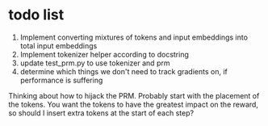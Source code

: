 # todo list
1. Implement converting mixtures of tokens and input embeddings into total input embeddings
2. Implement tokenizer helper according to docstring
3. update test_prm.py to use tokenizer and prm
4. determine which things we don't need to track gradients on, if performance is suffering

Thinking about how to hijack the PRM. Probably start with the placement of the tokens. You want the tokens to have the greatest impact on the reward, so should I insert extra tokens at the start of each step?
